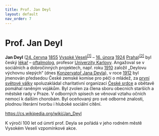 ```yaml
---
title: Prof. Jan Deyl
layout: default
nav_order: 7
---
```

# Prof. Jan Deyl
<p><b>Jan Deyl</b> (<a href="/wiki/24._%C4%8Derven" title="24. červen">24. června</a> <a href="/wiki/1855" title="1855">1855</a> <a href="/wiki/Vysok%C3%A9_Vesel%C3%AD" title="Vysoké Veselí">Vysoké Veselí</a><sup id="cite_ref-MatrN_1-0" class="reference"><a href="#cite_note-MatrN-1">[1]</a></sup> – <a href="/wiki/16._%C3%BAnor" title="16. únor">16. února</a> <a href="/wiki/1924" title="1924">1924</a> <a href="/wiki/Praha" title="Praha">Praha</a>)<sup id="cite_ref-ln_2-0" class="reference"><a href="#cite_note-ln-2">[2]</a></sup> byl český <a href="/wiki/L%C3%A9ka%C5%99" title="Lékař">lékař</a> – <a href="/wiki/Oftalmologie" title="Oftalmologie">oftalmolog</a>, profesor <a href="/wiki/Univerzita_Karlova" title="Univerzita Karlova">Univerzity Karlovy</a>. Angažoval se v sociálních a dobročinných projektech, např. roku <a href="/wiki/1910" title="1910">1910</a> založil „Deylovu výchovnu slepých“ (dnes <a href="/wiki/Konzervato%C5%99_Jana_Deyla" title="Konzervatoř Jana Deyla">Konzervatoř Jana Deyla</a>), v roce <a href="/wiki/1912" title="1912">1912</a> byl jmenován předsedou České zemské komise pro péči o mládež, za <a href="/wiki/Prvn%C3%AD_sv%C4%9Btov%C3%A1_v%C3%A1lka" title="První světová válka">první světové války</a> spoluzakládal charitativní organizaci <a href="/wiki/%C4%8Cesk%C3%A9_srdce_(organizace)" title="České srdce (organizace)">České srdce</a> a obětavě pomáhal raněným vojákům. Byl zvolen za člena sboru obecních starších a městské rady v Praze. V odborných spisech se věnoval vztahu očních nemocí k dalším chorobám. Byl oceňovaný pro své odborné znalosti, plodnou literární tvorbu i hluboké sociální cítění.
</p>

https://cs.wikipedia.org/wiki/Jan_Deyl

K výročí 100 let od úmrtí prof. Deyla se pořádá v jeho rodném městě Vysokém Veselí vzpomínkové akce.
